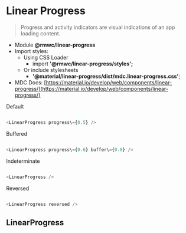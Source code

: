 # Linear Progress

> Progress and activity indicators are visual indications of an app loading content.

-   Module __@rmwc/linear-progress__
-   Import styles:
    -   Using CSS Loader
        -   import __'@rmwc/linear-progress/styles';__
    -   Or include stylesheets
        -   __'@material/linear-progress/dist/mdc.linear-progress.css'__;
-   MDC Docs: [https://material.io/develop/web/components/linear-progress/](https://material.io/develop/web/components/linear-progress/)

Default

```js

<LinearProgress progress\={0.5} />


```

Buffered

```js

<LinearProgress progress\={0.6} buffer\={0.8} />


```

Indeterminate

```js

<LinearProgress />


```

Reversed

```js

<LinearProgress reversed />


```

## LinearProgress
